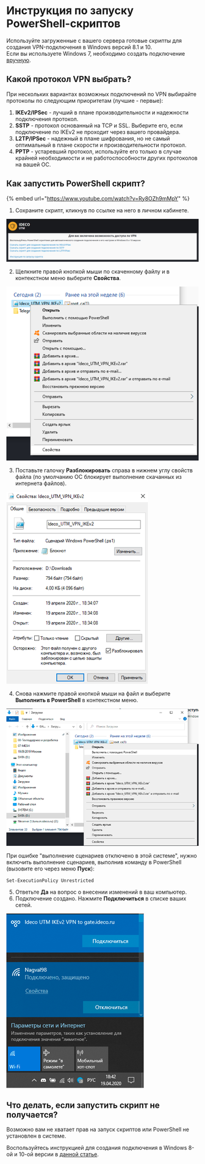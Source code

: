 # Инструкция по запуску PowerShell-скриптов

Используйте загруженные с вашего сервера готовые скрипты для создания VPN-подключения в Windows версий 8.1 и 10.  
Если вы используете Windows 7, необходимо создать подключение [вручную](instrukciya_po_sozdaniyu_podklyucheniya_v_windows_7.md).

## Какой протокол VPN выбрать?

При нескольких вариантах возможных подключений по VPN выбирайте протоколы по следующим приоритетам \(лучшие - первые\):

1. **IKEv2/IPSec** - лучший в плане производительности и надежности подключения протокол.
2. **SSTP** - протокол основанный на TCP и SSL. Выберите его, если подключение по IKEv2 не проходит через вашего провайдера.
3. **L2TP/IPSec** - надежный в плане шифрования, но не самый оптимальный в плане скорости и производительности протокол.
4. **PPTP** - устаревший протокол, используйте его только в случае крайней необходимости и не работоспособности других протоколов на вашей ОС.

## Как запустить PowerShell скрипт?

{% embed url="https://www.youtube.com/watch?v=Ry8OZh9mMpY" %}

1. Сохраните скрипт, кликнув по ссылке на него в личном кабинете.  

![](../../../../.gitbook/assets/17072162.png)

2. Щелкните правой кнопкой мыши по скаченному файлу и в контекстном меню выберите **Свойства**.  

![](../../../../.gitbook/assets/17072164.png)

3. Поставьте галочку **Разблокировать** справа в нижнем углу свойств файла \(по умолчанию ОС блокирует выполнение скачанных из интернета файлов\).  

![](../../../../.gitbook/assets/17072165.png)

4. Снова нажмите правой кнопкой мыши на файл и выберите **Выполнить в PowerShell** в контекстном меню.

![](../../../../.gitbook/assets/17072166.png)

При ошибке "выполнение сценариев отключено в этой системе", нужно включить выполнение сценариев, выполнив команду в PowerShell \(вызовите его через меню **Пуск**\):

```text
Set-ExecutionPolicy Unrestricted
```

5. Ответьте **Да** на вопрос о внесении изменений в ваш компьютер.  
6. Подключение создано. Нажмите **Подключиться** в списке ваших сетей.

![](../../../../.gitbook/assets/17072167.png)

## Что делать, если запустить скрипт не получается?

Возможно вам не хватает прав на запуск скриптов или PowerShell не установлен в системе.

Воспользуйтесь инструкцией для создания подключения в Windows 8-ой и 10-ой версии в [данной статье](../ipsec_ikev2/).

